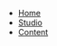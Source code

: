 - [Home](/ "XR Studios")
- [Studio](docs/stage/sunset/studioInfo.md "XR Studios")
- [Content](docs/content/guide.md "XR Studios Content Integration")